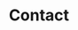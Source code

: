 ---
layout: personal
title: Contact
navigation_weight: 4
permalink: contact.html

## Page Planks
planks:
  - name: 'masthead'
  - name: 'contact'
  - name: 'newsletter'

## Masthead
masthead: Get in Touch
---